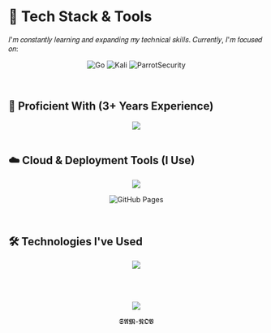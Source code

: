 # 🚀 Tech Stack & Tools

𝐼'𝑚 𝑐𝑜𝑛𝑠𝑡𝑎𝑛𝑡𝑙𝑦 𝑙𝑒𝑎𝑟𝑛𝑖𝑛𝑔 𝑎𝑛𝑑 𝑒𝑥𝑝𝑎𝑛𝑑𝑖𝑛𝑔 𝑚𝑦 𝑡𝑒𝑐ℎ𝑛𝑖𝑐𝑎𝑙 𝑠𝑘𝑖𝑙𝑙𝑠. 𝐶𝑢𝑟𝑟𝑒𝑛𝑡𝑙𝑦, 𝐼'𝑚 𝑓𝑜𝑐𝑢𝑠𝑒𝑑 𝑜𝑛:
<div align="center">

  ![Go](https://img.shields.io/badge/Go-00ADD8?style=for-the-badge&logo=go&logoColor=white)
  ![Kali](https://img.shields.io/badge/kali-1C1E24?style=for-the-badge&logo=kalilinux&logoColor=#D04A37)
  ![ParrotSecurity](https://img.shields.io/badge/parrot.os-1C1E24?style=for-the-badge&logo=parrotsecurity&logoColor=#D04A37)

</div>

<br>

## 🧠 Proficient With (3+ Years Experience)

<div align="center">
  <img src="https://skillicons.dev/icons?i=bash,react,bootstrap,html,css,vscode,bun,figma,tailwind,git,postgres,nuxt,nodejs,prisma,vue,xd,wordpress,stackoverflow,npm,mysql,md,firebase,github" />
</div>

<br>

## ☁️ Cloud & Deployment Tools (I Use)

<div align="center">
  <img src="https://skillicons.dev/icons?i=githubactions,supabase,firebase,replit,github,cloudflare,docker,gitlab,netlify" />
  <br/>
  
  ![GitHub Pages](https://img.shields.io/badge/GitHub%20Pages-121013?style=for-the-badge&logo=github&logoColor=white)
</div>

<br>

## 🛠️ Technologies I've Used

<div align="center">
  <img src="https://skillicons.dev/icons?i=react,sqlite,qt,nextjs,mongodb,linux,kali,flutter,electron,pinia,typescript" />
</div>

<br>
<br>
<br>

<div align="center">

![](https://github-readme-stats.vercel.app/api/top-langs/?username=s4mn0v&theme=dark&hide_border=false&include_all_commits=false&count_private=false&layout=compact)

𝕾𝕬𝕸-𝕹𝕺𝖁

</div>
